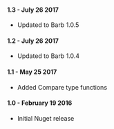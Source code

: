 #### 1.3 - July 26 2017
* Updated to Barb 1.0.5

#### 1.2 - July 26 2017
* Updated to Barb 1.0.4

#### 1.1 - May 25 2017
* Added Compare type functions

#### 1.0 - February 19 2016
* Initial Nuget release
